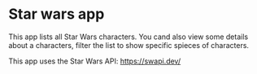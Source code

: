 # Star wars app

This app lists all Star Wars characters.
You cand also view some details about a characters, filter the list to show specific spieces of characters.

This app uses the Star Wars API: https://swapi.dev/
